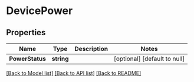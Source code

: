 # DevicePower

## Properties
Name | Type | Description | Notes
------------ | ------------- | ------------- | -------------
**PowerStatus** | **string** |  | [optional] [default to null]

[[Back to Model list]](../README.md#documentation-for-models) [[Back to API list]](../README.md#documentation-for-api-endpoints) [[Back to README]](../README.md)


